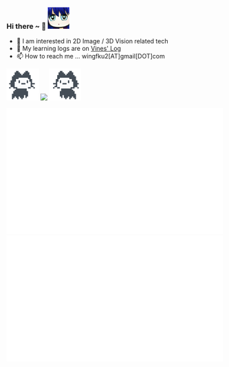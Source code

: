 ### Hi there ~ 👋 <img src="https://raw.githubusercontent.com/vinesmsuic/my-github-stats/master/bongbongi2i.png" width="50" height="50"> 
- 🌱 I am interested in 2D Image / 3D Vision related tech
- 📝 My learning logs are on [Vines' Log](https://vinesmsuic.github.io)
- 📫 How to reach me ... wingfku2[AT]gmail[DOT]com

<p float="left">
<img src="https://raw.githubusercontent.com/vinesmsuic/my-github-stats/master/111-hflip.gif" width="75" height="75">
<img src="https://komarev.com/ghpvc/?username=vinesmsuic&color=blueviolet">
<img src="https://raw.githubusercontent.com/vinesmsuic/my-github-stats/master/111.gif" width="75" height="75">

</p>





![](https://raw.githubusercontent.com/vinesmsuic/my-github-stats/master/generated/overview.svg#gh-dark-mode-only)
![](https://raw.githubusercontent.com/vinesmsuic/my-github-stats/master/generated/languages.svg#gh-dark-mode-only)
<!-- ![trophy](https://github-profile-trophy.vercel.app/?username=vinesmsuic&theme=onedark&no-bg=true) -->


